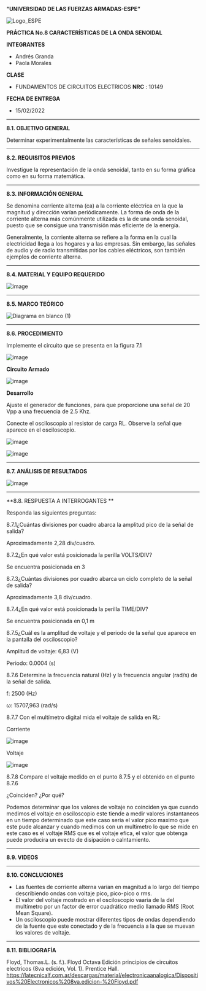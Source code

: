 **“UNIVERSIDAD DE LAS FUERZAS ARMADAS-ESPE”**


![Logo_ESPE](https://user-images.githubusercontent.com/93800511/140828546-04ee2765-180c-4e68-84cf-8bca73c21c5f.png)

**PRÁCTICA No.8 CARACTERÍSTICAS DE LA ONDA SENOIDAL**

**INTEGRANTES**
* Andrés Granda
* Paola Morales 
 
**CLASE**
* FUNDAMENTOS DE CIRCUITOS ELECTRICOS **NRC** : 10149

**FECHA DE ENTREGA**
* 15/02/2022
--------------------------------------------------------------------------------------------------------------------------------------------------------------------------------

**8.1. OBJETIVO GENERAL**

Determinar experimentalmente las características de señales senoidales.

--------------------------------------------------------------------------------------------------------------------------------------------------------------------------------

**8.2. REQUISITOS PREVIOS**

Investigue la representación de la onda senoidal, tanto en su forma gráfica como
en su forma matemática.

--------------------------------------------------------------------------------------------------------------------------------------------------------------------------------

**8.3. INFORMACIÓN GENERAL**

Se denomina corriente alterna (ca) a la corriente eléctrica en la que la magnitud y dirección varían periódicamente. La forma de onda de la corriente alterna más comúnmente utilizada
es la de una onda senoidal, puesto que se consigue una transmisión más eficiente de la energía.

Generalmente, la corriente alterna se refiere a la forma en la cual la electricidad
llega a los hogares y a las empresas. Sin embargo, las señales de audio y de radio
transmitidas por los cables eléctricos, son también ejemplos de corriente alterna.


--------------------------------------------------------------------------------------------------------------------------------------------------------------------------------


**8.4. MATERIAL Y EQUIPO REQUERIDO**

![image](https://user-images.githubusercontent.com/93835587/153968712-d6cfb970-1a10-4a0c-9e6f-2d562f28fc9a.png)



--------------------------------------------------------------------------------------------------------------------------------------------------------------------------------

**8.5. MARCO TEÓRICO**


![Diagrama en blanco (1)](https://user-images.githubusercontent.com/93835587/153981753-f7a71ba8-4837-46a2-a4d1-bf0c1e18b566.jpeg)


--------------------------------------------------------------------------------------------------------------------------------------------------------------------------------


**8.6. PROCEDIMIENTO**

Implemente el circuito que se presenta en la figura 7.1

![image](https://user-images.githubusercontent.com/93835587/153968809-cd12f739-7757-49d2-be83-50558d315d25.png)

**Circuito Armado**

![image](https://user-images.githubusercontent.com/93835587/153972885-082bbd0a-deb9-477e-80de-2958bbf748a6.png)


**Desarrollo**

Ajuste el generador de funciones, para que proporcione una señal de 20 Vpp a
una frecuencia de 2.5 Khz.

Conecte el osciloscopio al resistor de carga RL. Observe la señal que aparece en
el osciloscopio.

![image](https://user-images.githubusercontent.com/93835587/153973357-7956a6d6-c374-4414-9ea7-3eac7345868c.png)

![image](https://user-images.githubusercontent.com/93835587/153973502-8106b0b5-b43f-4f8e-b6d0-1532f7c6dc58.png)

-------------------------------------------------- -------------------------------------------------- -------------------------------------------------- --------------------------

**8.7. ANÁLISIS DE RESULTADOS**

![image](https://user-images.githubusercontent.com/93835587/154067904-61851923-71fc-4494-b7c9-cad4f2f81d92.png)

-------------------------------------------------- -------------------------------------------------- -------------------------------------------------- --------------------------

**8.8. RESPUESTA A INTERROGANTES **

Responda las siguientes preguntas:

8.7.1¿Cuántas divisiones por cuadro abarca la amplitud pico de la señal de salida?

Aproximadamente 2,28 div/cuadro.


8.7.2¿En qué valor está posicionada la perilla VOLTS/DIV?

Se encuentra posicionada en 3

8.7.3¿Cuántas divisiones por cuadro abarca un ciclo completo de la señal de salida?

Aproximadamente 3,8 div/cuadro.

8.7.4¿En qué valor está posicionada la perilla TIME/DIV? 

Se encuentra posicionada en 0,1 m

8.7.5¿Cuál es la amplitud de voltaje y el periodo de la señal que aparece en la pantalla
del osciloscopio?

Amplitud de voltaje: 6,83 (V)

Periodo: 0.0004 (s)

8.7.6 Determine la frecuencia natural (Hz) y la frecuencia angular (rad/s) de la señal de
salida.

f: 2500 (Hz)

ω: 15707,963 (rad/s)

8.7.7 Con el multímetro digital mida el voltaje de salida en RL:

Corriente

![image](https://user-images.githubusercontent.com/93835587/153974030-40bcf4db-a850-4227-bb47-7ce6fcf4ed34.png)

Voltaje

![image](https://user-images.githubusercontent.com/93835587/153974548-741e9601-ab53-46d2-8de1-8ab42828b7bc.png)


8.7.8 Compare el voltaje medido en el punto 8.7.5  y el obtenido en el punto 8.7.6

¿Coinciden? ¿Por qué?

Podemos determinar que los valores de voltaje no coinciden ya que  cuando medimos el voltaje en osciloscopio este tiende a medir valores instantaneos en un tiempo determinado que este caso seria el valor pico maximo que este pude alcanzar y cuando medimos con un multimetro lo que se mide en este caso es el voltaje RMS que es el voltaje efica, el valor que obtenga puede producira un evecto de disipación o calntamiento.



--------------------------------------------------------------------------------------------------------------------------------------------------------------------------------

**8.9. VIDEOS**

--------------------------------------------------------------------------------------------------------------------------------------------------------------------------------

**8.10. CONCLUCIONES**

* Las fuentes de corriente alterna varían en magnitud a lo largo del tiempo describiendo ondas con voltaje pico, pico-pico o rms.
* El valor del voltaje mostrado en el osciloscopio vaaria de la del multímetro por un factor de error cuadrático medio llamado RMS (Root Mean Square).
* Un osciloscopio puede mostrar diferentes tipos de ondas dependiendo de la fuente que este conectado y de la frecuencia a la que se muevan los valores de voltaje.

--------------------------------------------------------------------------------------------------------------------------------------------------------------------------------


**8.11. BIBLIOGRAFÍA**

Floyd, Thomas.L. (s. f.). Floyd Octava Edición principios de circuitos electricos (8va edición, Vol. 1). Prentice Hall. https://latecnicalf.com.ar/descargas/material/electronicaanalogica/Dispositivos%20Electronicos%208va.edicion-%20Floyd.pdf
